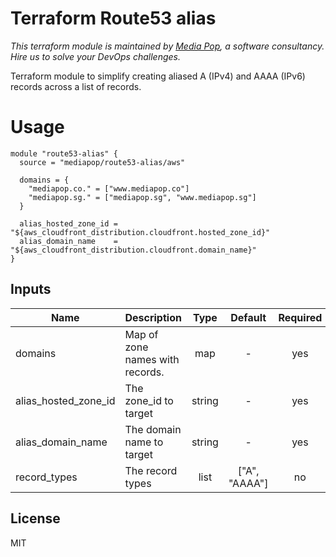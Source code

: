 # Terraform Route53 alias
*This terraform module is maintained by [Media Pop](https://www.mediapop.co), a software consultancy. Hire us to solve your DevOps challenges.*

Terraform module to simplify creating aliased A (IPv4) and AAAA (IPv6) records across a list of records.

# Usage

```hcl
module "route53-alias" {
  source = "mediapop/route53-alias/aws"

  domains = {
    "mediapop.co." = ["www.mediapop.co"]
    "mediapop.sg." = ["mediapop.sg", "www.mediapop.sg"]
  }

  alias_hosted_zone_id = "${aws_cloudfront_distribution.cloudfront.hosted_zone_id}"
  alias_domain_name    = "${aws_cloudfront_distribution.cloudfront.domain_name}"
}
```

## Inputs

| Name | Description | Type | Default | Required |
|------|-------------|:----:|:-----:|:-----:|
| domains | Map of zone names with records. | map | - | yes |
| alias_hosted_zone_id | The zone_id to target | string | - | yes |
| alias_domain_name | The domain name to target | string | - | yes |
| record_types | The record types | list | ["A", "AAAA"] | no |

## License

MIT
